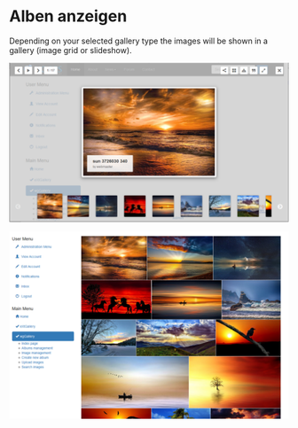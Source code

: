 # Alben anzeigen

Depending on your selected gallery type the images will be shown in a gallery \(image grid or slideshow\).

![Example: LC Lightbox LITE](../../.gitbook/assets/gallery1.png)

![Example: Justified Gallery with Colorbox](../../.gitbook/assets/gallery2.png)

